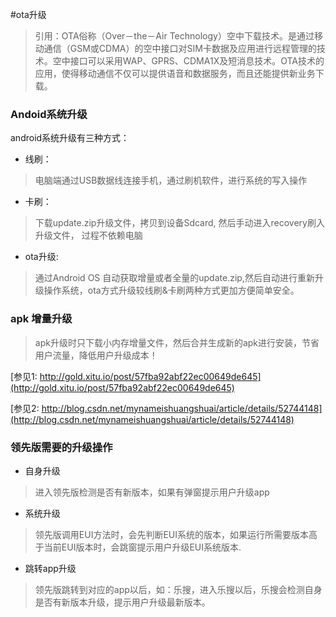 #ota升级

>引用：OTA俗称（Over－the－Air Technology）空中下载技术。是通过移动通信（GSM或CDMA）的空中接口对SIM卡数据及应用进行远程管理的技术。空中接口可以采用WAP、GPRS、CDMA1X及短消息技术。OTA技术的应用，使得移动通信不仅可以提供语音和数据服务，而且还能提供新业务下载。


### Andoid系统升级
android系统升级有三种方式：

* 线刷：
 
>电脑端通过USB数据线连接手机，通过刷机软件，进行系统的写入操作

* 卡刷：

>下载update.zip升级文件，拷贝到设备Sdcard, 然后手动进入recovery刷入升级文件， 过程不依赖电脑
   
* ota升级:

> 通过Android OS 自动获取增量或者全量的update.zip,然后自动进行重新升级操作系统，ota方式升级较线刷&卡刷两种方式更加方便简单安全。
        
### apk 增量升级

>apk升级时只下载小内存增量文件，然后合并生成新的apk进行安装，节省用户流量，降低用户升级成本！
   
   [参见1: http://gold.xitu.io/post/57fba92abf22ec00649de645](http://gold.xitu.io/post/57fba92abf22ec00649de645)
   
   [参见2: http://blog.csdn.net/mynameishuangshuai/article/details/52744148](http://blog.csdn.net/mynameishuangshuai/article/details/52744148)
   
   
### 领先版需要的升级操作

  * 自身升级
     
>进入领先版检测是否有新版本，如果有弹窗提示用户升级app
        
  * 系统升级
  
>领先版调用EUI方法时，会先判断EUI系统的版本，如果运行所需要版本高于当前EUI版本时，会跳窗提示用户升级EUI系统版本.
    
  * 跳转app升级
  
>领先版跳转到对应的app以后，如：乐搜，进入乐搜以后，乐搜会检测自身是否有新版本升级，提示用户升级最新版本。
    
   
   
  
   

